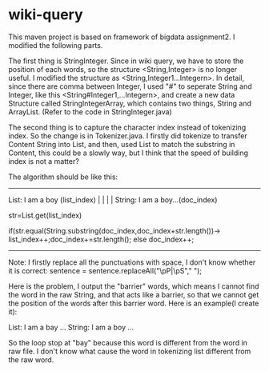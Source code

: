 # wiki-query

This maven project is based on framework of bigdata assignment2. I modified the following parts.

The first thing is StringInteger. Since in wiki query, we have to store the position of each words, so the structure <String,Integer> is no longer useful. I modified the structure as <String,Integer1...Integern>. In detail, since there are comma between Integer, I used "#" to seperate String and Integer, like this <String#Integer1,...Integern>, and create a new data Structure called StringIntegerArray, which contains two things, String and ArrayList<Integer>. (Refer to the code in StringInteger.java)

The second thing is to capture the character index instead of tokenizing index. So the change is in Tokenizer.java. I firstly did tokenize to transfer Content String into List<String>, and then, used List<String> to match the substring in Content, this could be a slowly way, but I think that the speed of building index is not a matter? 

The algorithm should be like this:

********************************************************************************************************

List:   I am a boy  (list_index)
        |  | |  |
String: I am a boy...(doc_index)

str=List.get(list_index)

if(str.equal(String.substring(doc_index,doc_index+str.length())->  list_index++;doc_index+=str.length();
else doc_index++;

********************************************************************************************************

Note: I firstly replace all the punctuations with space, I don't know whether it is correct:
sentence = sentence.replaceAll("\\pP|\\pS"," ");



Here is the problem, I output the "barrier" words, which means I cannot find the word in the raw String, and that acts like a barrier, so that we cannot get the position of the words after this barrier word. Here is an example(I create it):

List:   I am a bay ...
String: I am a boy ...

So the loop stop at "bay" because this word is different from the word in raw file. I don't know what cause the word in tokenizing list different from the raw word. 
